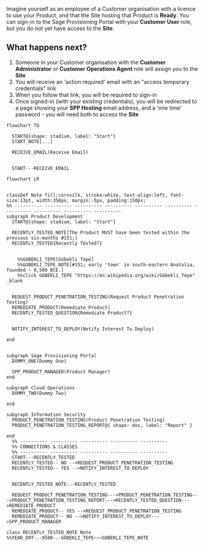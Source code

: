 Imagine yourself as an employee of a Customer organisation with a licence to use your Product, and that the Site hosting that Product is **Ready**.
You can sign-in to the Sage Provisioning Portal with your **Customer User** role, but you do not yet have access to the **Site**.

## What happens next?
1. Someone in your Customer organisation with the **Customer Administrator** or **Customer Operations Agent** role will assign you to the **Site**  
2. You will receive an 'action required' email with an "access temporary credentials" link  
3. When you follow that link, you will be required to sign-in
4. Once signed-in (with your existing credentials), you will be redirected to a page showing your **SPP Hosting** email address, and a 'one time' password - you will need both to access the **Site**

```mermaid
flowchart TD

  START@{shape: stadium, label: "Start"}
  START_NOTE[...]

  RECEIVE_EMAIL(Receive Email)


  START---RECEIVE_EMAIL
```


```mermaid
flowchart LR


classDef Note fill:cornsilk, stroke:white, text-align:left, font-size:13pt, width:350px, margin:-5px, padding:150px;
%% ---------- ---------- ---------- ---------- ---------- ---------- ---------- ---------- ---------- ----------
subgraph Product Development
  START@{shape: stadium, label: "Start"}

  RECENTLY_TESTED_NOTE[The Product MUST have been tested within the previous six-months #151;]
  RECENTLY_TESTED{Recently Tested?}


    %%GOBEKLI_TEPE[Göbekli Tepe]
    %%GOBEKLI_TEPE_NOTE[#151; early 'town' in south-eastern Anatolia, founded ~ 9,500 BCE.]
    %%click GOBEKLI_TEPE "https://en.wikipedia.org/wiki/Göbekli_Tepe" _blank


  REQUEST_PRODUCT_PENETRATION_TESTING(Request Product Penetration Testing)
  REMEDIATE_PRODUCT(Remediate Product)
  RECENTLY_TESTED_QUESTION{Remediate Product?}


  NOTIFY_INTEREST_TO_DEPLOY(Notify Interest To Deploy)

end


subgraph Sage Provisioning Portal
  DUMMY_ONE(Dummy One)

  SPP_PRODUCT_MANAGER(Product Manager)
end

subgraph Cloud Operations
  DUMMY_TWO(Dummy Two)

end

subgraph Information Security
  PRODUCT_PENETRATION_TESTING(Product Penetration Testing)
  PRODUCT_PENETRATION_TESTING_REPORT@{ shape: doc, label: "Report" }

end
  %% ---------- ---------- ---------- ---------- ----------
  %% CONNECTIONS & CLASSES
  %% ---------- ---------- ---------- ---------- ----------
  START---RECENTLY_TESTED
  RECENTLY_TESTED-- NO -->REQUEST_PRODUCT_PENETRATION_TESTING
  RECENTLY_TESTED-- YES -->NOTIFY_INTEREST_TO_DEPLOY


  RECENTLY_TESTED_NOTE-.-RECENTLY_TESTED

  REQUEST_PRODUCT_PENETRATION_TESTING--->PRODUCT_PENETRATION_TESTING--->PRODUCT_PENETRATION_TESTING_REPORT--->RECENTLY_TESTED_QUESTION--->REMEDIATE_PRODUCT
  REMEDIATE_PRODUCT-- YES -->REQUEST_PRODUCT_PENETRATION_TESTING
  REMEDIATE_PRODUCT-- NO -->NOTIFY_INTEREST_TO_DEPLOY--->SPP_PRODUCT_MANAGER

class RECENTLY_TESTED_NOTE Note
%%YEAR_DOT-.-9500-.-GOBEKLI_TEPE~~~GOBEKLI_TEPE_NOTE


```
